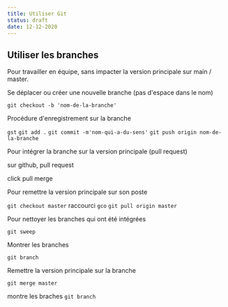 ```yaml
---
title: Utiliser Git
status: draft
date: 12-12-2020
---
```

## Utiliser les branches

Pour travailler en équipe, sans impacter la version principale sur main / master.

Se déplacer ou créer une nouvelle branche (pas d'espace dans le nom)

`git checkout -b 'nom-de-la-branche'`

Procédure d'enregistrement sur la branche

`gst`
`git add .`
`git commit -m'nom-qui-a-du-sens'`
`git push origin nom-de-la-branche`

Pour intégrer la branche sur la version principale (pull request)

sur github, pull request

click pull merge

Pour remettre la version principale sur son poste

`git checkout master` raccourci `gco`
`git pull origin master`

Pour nettoyer les branches qui ont été intégrées

`git sweep`

Montrer les branches

`git branch`

Remettre la version principale sur la branche

`git merge master` 


montre les braches
`git branch`
